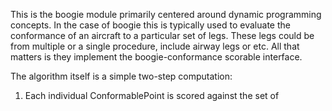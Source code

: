 This is the boogie module primarily centered around dynamic programming 
concepts. In the case of boogie this is typically used to evaluate the
conformance of an aircraft to a particular set of legs. These legs could
 be from multiple or a single procedure, include airway legs or etc. All 
 that matters is they implement the boogie-conformance scorable interface.
 
The algorithm itself is a simple two-step computation:
1) Each individual ConformablePoint is scored against the set of 